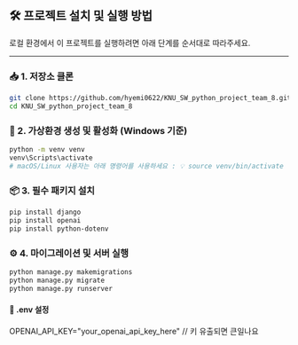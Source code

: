 ## 🛠️ 프로젝트 설치 및 실행 방법

로컬 환경에서 이 프로젝트를 실행하려면 아래 단계를 순서대로 따라주세요.

---

### 📥 1. 저장소 클론

```bash
git clone https://github.com/hyemi0622/KNU_SW_python_project_team_8.git
cd KNU_SW_python_project_team_8
```
### 🐍 2. 가상환경 생성 및 활성화 (Windows 기준)
```bash
python -m venv venv
venv\Scripts\activate
# macOS/Linux 사용자는 아래 명령어를 사용하세요 : 💡 source venv/bin/activate
```
### 📦 3. 필수 패키지 설치
```bash
pip install django
pip install openai
pip install python-dotenv
```
### ⚙️ 4. 마이그레이션 및 서버 실행
```bash
python manage.py makemigrations
python manage.py migrate
python manage.py runserver
```
#### 🔐 .env 설정 
OPENAI_API_KEY="your_openai_api_key_here" // 키 유출되면 큰일나요
